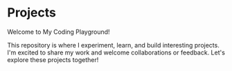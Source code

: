 # Projects

Welcome to My Coding Playground!


This repository is where I experiment, learn, and build interesting projects. I'm excited to share my work and welcome collaborations or feedback. Let's explore these projects together!
